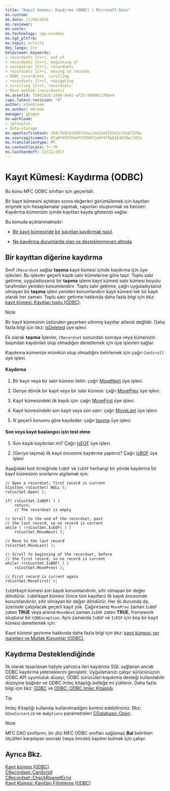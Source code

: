 ```yaml
---
title: "Kayıt kümesi: Kaydırma (ODBC) | Microsoft Docs"
ms.custom: 
ms.date: 11/04/2016
ms.reviewer: 
ms.suite: 
ms.technology: cpp-windows
ms.tgt_pltfrm: 
ms.topic: article
dev_langs: C++
helpviewer_keywords:
- recordsets [C++], end of
- recordsets [C++], beginning of
- navigation [C++], recordsets
- recordsets [C++], moving to records
- ODBC recordsets, scrolling
- recordsets [C++], navigating
- scrolling [C++], recordsets
- Move method (recordsets)
ms.assetid: f38d2dcb-1e88-4e41-af25-98b00c276be4
caps.latest.revision: "8"
author: mikeblome
ms.author: mblome
manager: ghogen
ms.workload:
- cplusplus
- data-storage
ms.openlocfilehash: 34dcfb9cb1d45710accba2ee6155e3c741b727be
ms.sourcegitcommit: 8fa8fdf0fbb4f57950f1e8f4f9b81b4d39ec7d7a
ms.translationtype: MT
ms.contentlocale: tr-TR
ms.lasthandoff: 12/21/2017
---
```

# <a name="recordset-scrolling-odbc"></a>Kayıt Kümesi: Kaydırma (ODBC)
Bu konu MFC ODBC sınıfları için geçerlidir.  
  
 Bir kayıt kümesini açtıktan sonra değerleri görüntülemek için kayıtları erişmek için hesaplamalar yapmak, raporları oluşturmak ve benzeri. Kaydırma kümenizin içinde kayıttan kayda gitmenizi sağlar.  
  
 Bu konuda açıklanmaktadır:  
  
-   [Bir kayıt kümesinde bir kayıttan kaydırmak nasıl](#_core_scrolling_from_one_record_to_another).  
  
-   [Ne kaydırma durumlarda olan ve desteklenmeyen altında](#_core_when_scrolling_is_supported).  
  
##  <a name="_core_scrolling_from_one_record_to_another"></a>Bir kayıttan diğerine kaydırma  
 Sınıf `CRecordset` sağlar **taşıma** kayıt kümesi içinde kaydırma için üye işlevleri. Bu işlevler geçerli kaydı satır kümelerine göre taşır. Toplu satır getirme, uyguladıysanız bir **taşıma** işlemi kayıt kümesi satır kümesi boyutu tarafından yeniden konumlandırır. Toplu satır getirme, çağrı uyguladıysanız olmayan bir **taşıma** işlevi yeniden konumlandırır kayıt kümesi tek bir kayıt olarak her zaman. Toplu satır getirme hakkında daha fazla bilgi için bkz: [kayıt kümesi: Kayıtları toplu (ODBC)](../../data/odbc/recordset-fetching-records-in-bulk-odbc.md).  
  
> [!NOTE]
>  Bir kayıt kümesinin üstünden geçerken silinmiş kayıtlar atlandı değildir. Daha fazla bilgi için bkz: [IsDeleted](../../mfc/reference/crecordset-class.md#isdeleted) üye işlevi.  
  
 Ek olarak **taşıma** İşlevler, `CRecordset` sonundan sonraya veya kümenizin başından kaydırılan olup olmadığını denetlemek için üye işlevleri sağlar.  
  
 Kaydırma kümenize mümkün olup olmadığını belirlemek için çağrı `CanScroll` üye işlevi.  
  
#### <a name="to-scroll"></a>Kaydırma  
  
1.  Bir kayıt veya bir satır kümesi iletin: çağrı [MoveNext](../../mfc/reference/crecordset-class.md#movenext) üye işlevi.  
  
2.  Geriye dönük bir kayıt veya bir satır kümesi: çağrı [MovePrev](../../mfc/reference/crecordset-class.md#moveprev) üye işlevi.  
  
3.  Kayıt kümesindeki ilk kaydı için: çağrı [MoveFirst](../../mfc/reference/crecordset-class.md#movefirst) üye işlevi.  
  
4.  Kayıt kümesindeki son kayıt veya son satır: çağrı [MoveLast](../../mfc/reference/crecordset-class.md#movelast) üye işlevi.  
  
5.  *N* geçerli konumu göre kaydeder: çağrı [taşıma](../../mfc/reference/crecordset-class.md#move) üye işlevi.  
  
#### <a name="to-test-for-the-end-or-the-beginning-of-the-recordset"></a>Son veya kayıt başlangıcı için test etme  
  
1.  Son kaydı kaydırılan mi? Çağrı [IsEOF](../../mfc/reference/crecordset-class.md#iseof) üye işlevi.  
  
2.  (Geriye taşıma) ilk kayıt öncesine kaydırma yaptınız? Çağrı [IsBOF](../../mfc/reference/crecordset-class.md#isbof) üye işlevi.  
  
 Aşağıdaki kod örneğinde `IsBOF` ve `IsEOF` herhangi bir yönde kaydırma bir kayıt kümesinin sınırlarını algılamak için.  
  
```  
// Open a recordset; first record is current  
CCustSet rsCustSet( NULL );  
rsCustSet.Open( );  
  
if( rsCustSet.IsBOF( ) )  
    return;  
    // The recordset is empty  
  
// Scroll to the end of the recordset, past  
// the last record, so no record is current  
while ( !rsCustSet.IsEOF( ) )  
    rsCustSet.MoveNext( );  
  
// Move to the last record  
rsCustSet.MoveLast( );  
  
// Scroll to beginning of the recordset, before  
// the first record, so no record is current  
while( !rsCustSet.IsBOF( ) )  
    rsCustSet.MovePrev( );  
  
// First record is current again  
rsCustSet.MoveFirst( );  
```  
  
 `IsEOF`kayıt kümesi son kaydı konumlandırılır, sıfır olmayan bir değer döndürür. `IsBOF`kayıt kümesi (önce tüm kayıtları) ilk kaydı öncesinde konumlandırılır, sıfır olmayan bir değer döndürür. Her iki durumda da, üzerinde çalışılacak geçerli kayıt yok. Çağırırsanız `MovePrev` zaman `IsBOF` zaten **TRUE** veya arama `MoveNext` zaman `IsEOF` zaten **TRUE**, framework oluşturur bir `CDBException`. Aynı zamanda `IsBOF` ve `IsEOF` için boş bir kayıt kümesi denetlemek için.  
  
 Kayıt kümesi gezinme hakkında daha fazla bilgi için bkz: [kayıt kümesi: yer işaretleri ve Mutlak Konumlar (ODBC)](../../data/odbc/recordset-bookmarks-and-absolute-positions-odbc.md).  
  
##  <a name="_core_when_scrolling_is_supported"></a>Kaydırma Desteklendiğinde  
 İlk olarak tasarlanan haliyle yalnızca ileri kaydırma SQL sağlanan ancak ODBC kaydırma yeteneklerini genişletir. Uygulamanızı çalışır sürücünüzün ODBC API uyumluluk düzeyi, ODBC sürücüleri kaydırma desteği kullanılabilir düzeyine bağlıdır ve ODBC imleç kitaplığı belleğe mi yüklenir. Daha fazla bilgi için bkz: [ODBC](../../data/odbc/odbc-basics.md) ve [ODBC: ODBC İmleç Kitaplığı](../../data/odbc/odbc-the-odbc-cursor-library.md).  
  
> [!TIP]
>  İmleç Kitaplığı kullanılıp kullanılmadığını kontrol edebilirsiniz. Bkz: `bUseCursorLib` ve `dwOptions` parametreleri [CDatabase::Open](../../mfc/reference/cdatabase-class.md#open).  
  
> [!NOTE]
>  MFC DAO sınıflarını, bir dizi MFC ODBC sınıfları sağlamaz **Bul** belirtilen ölçütleri karşılayan sonraki (veya önceki) kaydını bulmak için çalışır.  
  
## <a name="see-also"></a>Ayrıca Bkz.  
 [Kayıt kümesi (ODBC)](../../data/odbc/recordset-odbc.md)   
 [CRecordset::CanScroll](../../mfc/reference/crecordset-class.md#canscroll)   
 [CRecordset::CheckRowsetError](../../mfc/reference/crecordset-class.md#checkrowseterror)   
 [Kayıt Kümesi: Kayıtları Filtreleme (ODBC)](../../data/odbc/recordset-filtering-records-odbc.md)